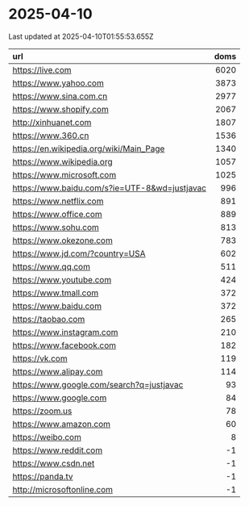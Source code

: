 # 2025-04-10

<!-- BEGIN -->
Last updated at 2025-04-10T01:55:53.655Z

url | doms
:- | -:
https://live.com | 6020
https://www.yahoo.com | 3873
https://www.sina.com.cn | 2977
https://www.shopify.com | 2067
http://xinhuanet.com | 1807
https://www.360.cn | 1536
https://en.wikipedia.org/wiki/Main_Page | 1340
https://www.wikipedia.org | 1057
https://www.microsoft.com | 1025
https://www.baidu.com/s?ie=UTF-8&wd=justjavac | 996
https://www.netflix.com | 891
https://www.office.com | 889
https://www.sohu.com | 813
https://www.okezone.com | 783
https://www.jd.com/?country=USA | 602
https://www.qq.com | 511
https://www.youtube.com | 424
https://www.tmall.com | 372
https://www.baidu.com | 372
https://taobao.com | 265
https://www.instagram.com | 210
https://www.facebook.com | 182
https://vk.com | 119
https://www.alipay.com | 114
https://www.google.com/search?q=justjavac | 93
https://www.google.com | 84
https://zoom.us | 78
https://www.amazon.com | 60
https://weibo.com | 8
https://www.reddit.com | -1
https://www.csdn.net | -1
https://panda.tv | -1
http://microsoftonline.com | -1
<!-- END -->
